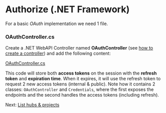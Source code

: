 # Authorize (.NET Framework)

For a basic *OAuth* implementation we need 1 file.

### OAuthController.cs

Create a .NET WebAPI Controller named **OAuthController** (see [how to create a controller](environment/setup/net_controller)) and add the following content:

[OAuthController.cs](_snippets/viewhubmodels/net/OAuthController.cs ':include :type=code csharp')

This code will store both **access tokens** on the session with the **refresh token** and **expiration time**. When it expires, it will use the refresh token to request 2 new access tokens (internal & public). Note how it contains 2 classes: `OAuthController` and `Credentials`, where the first exposes the endpoints and the second handles the access tokens (including refresh).

Next: [List hubs & projects](/datamanagement/hubs/readme)